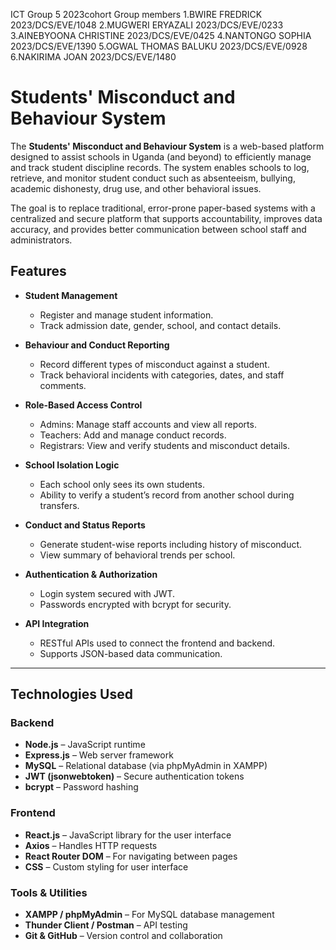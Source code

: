 ICT Group 5 2023cohort
Group members
1.BWIRE FREDRICK 2023/DCS/EVE/1048
2.MUGWERI ERYAZALI 2023/DCS/EVE/0233
3.AINEBYOONA CHRISTINE 2023/DCS/EVE/0425
4.NANTONGO SOPHIA 2023/DCS/EVE/1390
5.OGWAL THOMAS BALUKU 2023/DCS/EVE/0928
6.NAKIRIMA JOAN 2023/DCS/EVE/1480

# Students' Misconduct and Behaviour System

The **Students' Misconduct and Behaviour System** is a web-based platform designed to assist schools in Uganda (and beyond) to efficiently manage and track student discipline records. 
The system enables schools to log, retrieve, and monitor student conduct such as absenteeism, bullying, academic dishonesty, drug use, and other behavioral issues.

The goal is to replace traditional, error-prone paper-based systems with a centralized and secure platform that supports accountability, improves data accuracy, and provides better communication between school staff and administrators.


## Features

- **Student Management**
  - Register and manage student information.
  - Track admission date, gender, school, and contact details.

- **Behaviour and Conduct Reporting**
  - Record different types of misconduct against a student.
  - Track behavioral incidents with categories, dates, and staff comments.

- **Role-Based Access Control**
  - Admins: Manage staff accounts and view all reports.
  - Teachers: Add and manage conduct records.
  - Registrars: View and verify students and misconduct details.

- **School Isolation Logic**
  - Each school only sees its own students.
  - Ability to verify a student’s record from another school during transfers.

- **Conduct and Status Reports**
  - Generate student-wise reports including history of misconduct.
  - View summary of behavioral trends per school.

- **Authentication & Authorization**
  - Login system secured with JWT.
  - Passwords encrypted with bcrypt for security.

- **API Integration**
  - RESTful APIs used to connect the frontend and backend.
  - Supports JSON-based data communication.

---

## Technologies Used

### Backend
- **Node.js** – JavaScript runtime
- **Express.js** – Web server framework
- **MySQL** – Relational database (via phpMyAdmin in XAMPP)
- **JWT (jsonwebtoken)** – Secure authentication tokens
- **bcrypt** – Password hashing

### Frontend
- **React.js** – JavaScript library for the user interface
- **Axios** – Handles HTTP requests
- **React Router DOM** – For navigating between pages
- **CSS** – Custom styling for user interface

### Tools & Utilities
- **XAMPP / phpMyAdmin** – For MySQL database management
- **Thunder Client / Postman** – API testing
- **Git & GitHub** – Version control and collaboration


